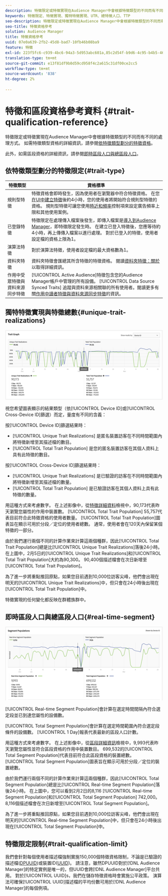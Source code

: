 ```yaml
---
description: 特徵限定或特徵實現在Audience Manager中會根據特徵類型的不同而有不同的處理方式。 請參閱下表以取得特徵資格的詳細資訊。
keywords: 特徵限定、特徵實現、獨特特徵實現、UTR、總特徵人口、TTP
seo-description: 特徵限定或特徵實現在Audience Manager中會根據特徵類型的不同而有不同的處理方式。 請參閱下表以取得特徵資格的詳細資訊。
seo-title: 特徵資格參考
solution: Audience Manager
title: 特徵資格參考
uuid: 07e0a639-2fb2-45d8-bad7-10fb46b08ba9
feature: 特徵
exl-id: 223f5fc6-c939-4bc6-94a3-5d953abc601a,85c2d54f-b9d6-4c95-b4b5-466119effc2a,85c2d54f-b9d6-4c95-b4b5-466119effc2a,223f5fc6-c939-4bc6-94a3-5d953abc601a
translation-type: tm+mt
source-git-commit: e13f81df9b0d59cd958f4c2a615c31df00ce2cc5
workflow-type: tm+mt
source-wordcount: '838'
ht-degree: 2%

---
```


# 特徵和區段資格參考資料 {#trait-qualification-reference}

特徵限定或特徵實現在Audience Manager中會根據特徵類型的不同而有不同的處理方式。 如需特徵類型資格的詳細資訊，請參閱[依特徵類型劃分的特徵資格](#trait-type)。

此外，如需區段資格的詳細資訊，請參閱[即時區段人口與總區段人口](#real-time-segment)。



## 依特徵類型劃分的特徵限定{#trait-type}

| 特徵類型 | 資格標準 |
|---|---|
| 規則型特徵 | 特徵資格會即時發生，因為使用者在瀏覽器中符合特徵資格。 在您[在UI中建立特徵](create-onboarded-rule-based-traits.md#create-rules-based-or-onboarded-traits)後約4小時，您的使用者將開始符合規則型特徵的資格。 規則型特徵可讓您使用[時近和頻率](../segments/recency-and-frequency.md)控制項來設定廣告頻率上限和其他使用案例。 |
| 已登錄特徵 | 特徵限定在處理傳入檔案後發生，即傳入檔案是[導入到Audience Manager](../../faq/faq-inbound-data-ingestion.md)，即特徵限定發生時。 在建立已登入特徵後，您應等待約4小時，再上傳傳入檔案以進行處理。 對於已登入的特徵，使用者設定檔的資格上限為1。 |
| 演算法特徵 | 對於演算法特徵，使用者設定檔的最大資格數為1。 |
| 資料夾特徵 | 資料夾特徵會匯總其所含特徵的特徵資格。 閱讀[資料夾特徵：關於](about-folder-traits.md)以取得詳細資訊。 |
| 作用中受眾特徵與資料來源同步特徵 | [!UICONTROL Active Audience]特徵包含您的Audience Manager帳戶中管理的所有設備。 [!UICONTROL Data Source Synced Traits] 追蹤與資料來源相關聯的所有使用者。閱讀更多有關[作用中讀者特徵與資料來源同步特徵](client-activity-synced-audience-traits.md)的資訊。 |

## 獨特特徵實現與特徵總數{#unique-trait-realizations}

![獨特性實現](assets/trait-graph.png)

視您希望圖表顯示的結果類型（依[!UICONTROL Device ID]或[!UICONTROL Cross-Device ID]篩選）而定，量度有不同的含義：

按[!UICONTROL Device ID]篩選結果時：

* [!UICONTROL Unique Trait Realizations] 是匿名裝置訪客在不同時間範圍內將特徵新增至其描述檔的數目。
* [!UICONTROL Total Trait Population] 是您的匿名裝置訪客在其個人資料上具有此特徵的數目。

按[!UICONTROL Cross-Device ID]篩選結果時：

* [!UICONTROL Unique Trait Realizations] 是已驗證的訪客在不同時間範圍內將特徵新增至其描述檔的數量。
* [!UICONTROL Total Trait Population] 是已驗證訪客在其個人資料上具有此特徵的數量。

用這種方式來考慮數字。 在上述影像中，從[特徵詳細資料](../../features/traits/trait-details-page.md)檢視中，90,173代表昨天瀏覽您屬性的作用中裝置數。 [!UICONTROL Total Trait Population] 55,757代表目前符合此特徵資格的使用者數量。 [!UICONTROL Total Trait Population]圖表旨在顯示可用於分段／定位的使用者總數。 通常，使用者會在120天內保留某個特徵的一部分。

由於我們運行兩個不同的計算作業來計算這兩個種群，因此[!UICONTROL Total Trait Population]總是比[!UICONTROL Unique Trait Realizations]落後24小時。 在上圖中，2月5日的[!UICONTROL Unique Trait Realizations]和[!UICONTROL Total Trait Population]大約為90,300。 90,400個描述檔會在次日新增至[!UICONTROL Total Trait Population]。

為了進一步將重點推回原點，如果您目前遇到10,000位訪客尖峰，他們會出現在明天的[!UICONTROL Unique Trait Realizations]中，但只會在24小時後出現在[!UICONTROL Total Trait Population]中。

特徵實現的任何變化都反映在群體族群中。

## 即時區段人口與總區段人口{#real-time-segment}

![獨特性實現](assets/segment-graph.png)

[!UICONTROL Real-time Segment Population]會計算在選定時間間隔內符合選定段並已到達您屬性的設備數。

[!UICONTROL Total Segment Population]會計算在選定時間範圍內符合選定段條件的設備數。 [!UICONTROL 1 Day]報表代表最新的區段人口計數。

用這種方式來考慮數字。 在上述影像中，從[區段詳細資訊](../../features/segments/segment-summary-view.md)檢視中，9,993代表昨天瀏覽您屬性並符合區段資格的作用中裝置數目。 699,532的[!UICONTROL Total Segment Population]代表目前符合此區段資格的裝置總數。 [!UICONTROL Total Segment Population]圖表旨在顯示可用於分段／定位的裝置總數。

由於我們運行兩個不同的計算作業來計算這兩個種群，因此[!UICONTROL Total Segment Population]總是比[!UICONTROL Real-time Segment Population]落後24小時。 在上圖中，您可以看到2月2日的8,116 [!UICONTROL Real-time Segment Population]和[!UICONTROL Total Segment Population] 742,000。 8,116個描述檔會在次日新增至[!UICONTROL Total Segment Population]。

為了進一步將重點推回原點，如果您目前遇到10,000位訪客尖峰，他們會出現在明天的[!UICONTROL Real-time Segment Population]中，但只會在24小時後出現在[!UICONTROL Total Segment Population]中。

## 特徵限定限制{#trait-qualification-limit}

我們會針對每個使用者描述檔強制實施150,000個特徵資格限制，不論是已驗證的描述檔([DPUUID](../../reference/ids-in-aam.md))或裝置ID([UUID](../../reference/ids-in-aam.md))。 請注意，雖然DPUUID對於[!DNL Audience Manager]的特定實例是唯一的，但UUID會跨[!DNL Audience Manager]平台共用。 對於[!UICONTROL UUID]s，我們在儲存特徵資格時會實施公平政策。 演算法可確保[!UICONTROL UUID]描述檔的平均份數可用於[!DNL Audience Manager]的每個例項。
